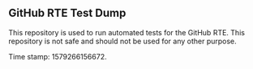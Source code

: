 ## GitHub RTE Test Dump

This repository is used to run automated tests for the GitHub RTE.
This repository is not safe and should not be used for any other purpose.

Time stamp: 1579266156672.
